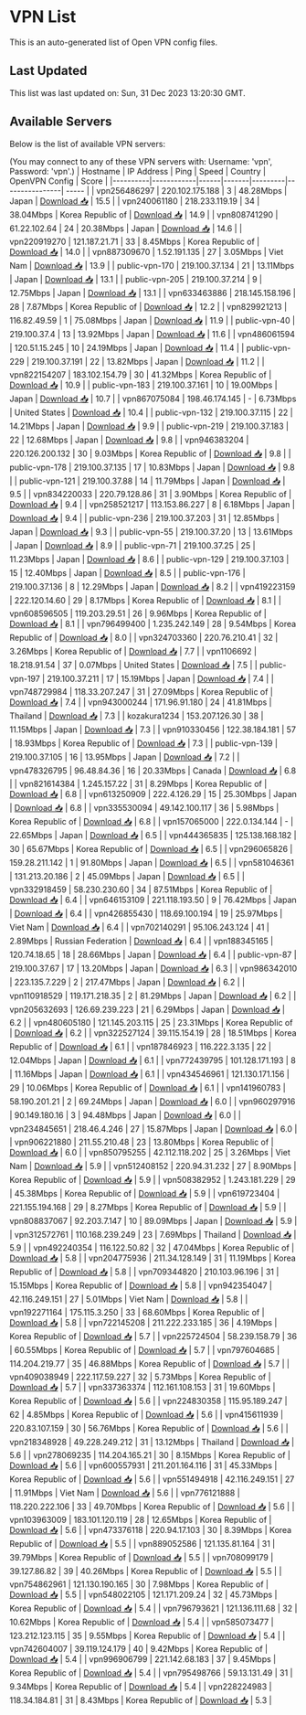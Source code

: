 # VPN List

This is an auto-generated list of Open VPN config files.

## Last Updated

This list was last updated on: Sun, 31 Dec 2023 13:20:30 GMT.

## Available Servers

Below is the list of available VPN servers:

(You may connect to any of these VPN servers with: Username: 'vpn', Password: 'vpn'.)
| Hostname | IP Address | Ping | Speed | Country | OpenVPN Config | Score |
|----------|------------|------|-------|---------|----------------| ----- |
| vpn256486297 | 220.102.175.188 | 3 | 48.28Mbps | Japan | [Download 📥](./configs/server_0_JP.ovpn) | 15.5 |
| vpn240061180 | 218.233.119.19 | 34 | 38.04Mbps | Korea Republic of | [Download 📥](./configs/server_1_KR.ovpn) | 14.9 |
| vpn808741290 | 61.22.102.64 | 24 | 20.38Mbps | Japan | [Download 📥](./configs/server_2_JP.ovpn) | 14.6 |
| vpn220919270 | 121.187.21.71 | 33 | 8.45Mbps | Korea Republic of | [Download 📥](./configs/server_3_KR.ovpn) | 14.0 |
| vpn887309670 | 1.52.191.135 | 27 | 3.05Mbps | Viet Nam | [Download 📥](./configs/server_4_VN.ovpn) | 13.9 |
| public-vpn-170 | 219.100.37.134 | 21 | 13.11Mbps | Japan | [Download 📥](./configs/server_5_JP.ovpn) | 13.1 |
| public-vpn-205 | 219.100.37.214 | 9 | 12.75Mbps | Japan | [Download 📥](./configs/server_6_JP.ovpn) | 13.1 |
| vpn633463886 | 218.145.158.196 | 28 | 7.87Mbps | Korea Republic of | [Download 📥](./configs/server_7_KR.ovpn) | 12.2 |
| vpn829921213 | 116.82.49.59 | 1 | 75.08Mbps | Japan | [Download 📥](./configs/server_8_JP.ovpn) | 11.9 |
| public-vpn-40 | 219.100.37.4 | 13 | 13.92Mbps | Japan | [Download 📥](./configs/server_9_JP.ovpn) | 11.6 |
| vpn486061594 | 120.51.15.245 | 10 | 24.19Mbps | Japan | [Download 📥](./configs/server_10_JP.ovpn) | 11.4 |
| public-vpn-229 | 219.100.37.191 | 22 | 13.82Mbps | Japan | [Download 📥](./configs/server_11_JP.ovpn) | 11.2 |
| vpn822154207 | 183.102.154.79 | 30 | 41.32Mbps | Korea Republic of | [Download 📥](./configs/server_12_KR.ovpn) | 10.9 |
| public-vpn-183 | 219.100.37.161 | 10 | 19.00Mbps | Japan | [Download 📥](./configs/server_13_JP.ovpn) | 10.7 |
| vpn867075084 | 198.46.174.145 | - | 6.73Mbps | United States | [Download 📥](./configs/server_14_US.ovpn) | 10.4 |
| public-vpn-132 | 219.100.37.115 | 22 | 14.21Mbps | Japan | [Download 📥](./configs/server_15_JP.ovpn) | 9.9 |
| public-vpn-219 | 219.100.37.183 | 22 | 12.68Mbps | Japan | [Download 📥](./configs/server_16_JP.ovpn) | 9.8 |
| vpn946383204 | 220.126.200.132 | 30 | 9.03Mbps | Korea Republic of | [Download 📥](./configs/server_17_KR.ovpn) | 9.8 |
| public-vpn-178 | 219.100.37.135 | 17 | 10.83Mbps | Japan | [Download 📥](./configs/server_18_JP.ovpn) | 9.8 |
| public-vpn-121 | 219.100.37.88 | 14 | 11.79Mbps | Japan | [Download 📥](./configs/server_19_JP.ovpn) | 9.5 |
| vpn834220033 | 220.79.128.86 | 31 | 3.90Mbps | Korea Republic of | [Download 📥](./configs/server_20_KR.ovpn) | 9.4 |
| vpn258521217 | 113.153.86.227 | 8 | 6.18Mbps | Japan | [Download 📥](./configs/server_21_JP.ovpn) | 9.4 |
| public-vpn-236 | 219.100.37.203 | 31 | 12.85Mbps | Japan | [Download 📥](./configs/server_22_JP.ovpn) | 9.3 |
| public-vpn-55 | 219.100.37.20 | 13 | 13.61Mbps | Japan | [Download 📥](./configs/server_23_JP.ovpn) | 8.9 |
| public-vpn-71 | 219.100.37.25 | 25 | 11.23Mbps | Japan | [Download 📥](./configs/server_24_JP.ovpn) | 8.6 |
| public-vpn-129 | 219.100.37.103 | 15 | 12.40Mbps | Japan | [Download 📥](./configs/server_25_JP.ovpn) | 8.5 |
| public-vpn-176 | 219.100.37.136 | 8 | 12.29Mbps | Japan | [Download 📥](./configs/server_26_JP.ovpn) | 8.2 |
| vpn419223159 | 222.120.14.60 | 29 | 8.17Mbps | Korea Republic of | [Download 📥](./configs/server_27_KR.ovpn) | 8.1 |
| vpn608596505 | 119.203.29.51 | 26 | 9.96Mbps | Korea Republic of | [Download 📥](./configs/server_28_KR.ovpn) | 8.1 |
| vpn796499400 | 1.235.242.149 | 28 | 9.54Mbps | Korea Republic of | [Download 📥](./configs/server_29_KR.ovpn) | 8.0 |
| vpn324703360 | 220.76.210.41 | 32 | 3.26Mbps | Korea Republic of | [Download 📥](./configs/server_30_KR.ovpn) | 7.7 |
| vpn1106692 | 18.218.91.54 | 37 | 0.07Mbps | United States | [Download 📥](./configs/server_31_US.ovpn) | 7.5 |
| public-vpn-197 | 219.100.37.211 | 17 | 15.19Mbps | Japan | [Download 📥](./configs/server_32_JP.ovpn) | 7.4 |
| vpn748729984 | 118.33.207.247 | 31 | 27.09Mbps | Korea Republic of | [Download 📥](./configs/server_33_KR.ovpn) | 7.4 |
| vpn943000244 | 171.96.91.180 | 24 | 41.81Mbps | Thailand | [Download 📥](./configs/server_34_TH.ovpn) | 7.3 |
| kozakura1234 | 153.207.126.30 | 38 | 11.15Mbps | Japan | [Download 📥](./configs/server_35_JP.ovpn) | 7.3 |
| vpn910330456 | 122.38.184.181 | 57 | 18.93Mbps | Korea Republic of | [Download 📥](./configs/server_36_KR.ovpn) | 7.3 |
| public-vpn-139 | 219.100.37.105 | 16 | 13.95Mbps | Japan | [Download 📥](./configs/server_37_JP.ovpn) | 7.2 |
| vpn478326795 | 96.48.84.36 | 16 | 20.33Mbps | Canada | [Download 📥](./configs/server_38_CA.ovpn) | 6.8 |
| vpn821614384 | 1.245.157.22 | 31 | 8.29Mbps | Korea Republic of | [Download 📥](./configs/server_39_KR.ovpn) | 6.8 |
| vpn613250909 | 222.4.126.29 | 15 | 25.30Mbps | Japan | [Download 📥](./configs/server_40_JP.ovpn) | 6.8 |
| vpn335530094 | 49.142.100.117 | 36 | 5.98Mbps | Korea Republic of | [Download 📥](./configs/server_41_KR.ovpn) | 6.8 |
| vpn157065000 | 222.0.134.144 | - | 22.65Mbps | Japan | [Download 📥](./configs/server_42_JP.ovpn) | 6.5 |
| vpn444365835 | 125.138.168.182 | 30 | 65.67Mbps | Korea Republic of | [Download 📥](./configs/server_43_KR.ovpn) | 6.5 |
| vpn296065826 | 159.28.211.142 | 1 | 91.80Mbps | Japan | [Download 📥](./configs/server_44_JP.ovpn) | 6.5 |
| vpn581046361 | 131.213.20.186 | 2 | 45.09Mbps | Japan | [Download 📥](./configs/server_45_JP.ovpn) | 6.5 |
| vpn332918459 | 58.230.230.60 | 34 | 87.51Mbps | Korea Republic of | [Download 📥](./configs/server_46_KR.ovpn) | 6.4 |
| vpn646153109 | 221.118.193.50 | 9 | 76.42Mbps | Japan | [Download 📥](./configs/server_47_JP.ovpn) | 6.4 |
| vpn426855430 | 118.69.100.194 | 19 | 25.97Mbps | Viet Nam | [Download 📥](./configs/server_48_VN.ovpn) | 6.4 |
| vpn702140291 | 95.106.243.124 | 41 | 2.89Mbps | Russian Federation | [Download 📥](./configs/server_49_RU.ovpn) | 6.4 |
| vpn188345165 | 120.74.18.65 | 18 | 28.66Mbps | Japan | [Download 📥](./configs/server_50_JP.ovpn) | 6.4 |
| public-vpn-87 | 219.100.37.67 | 17 | 13.20Mbps | Japan | [Download 📥](./configs/server_51_JP.ovpn) | 6.3 |
| vpn986342010 | 223.135.7.229 | 2 | 217.47Mbps | Japan | [Download 📥](./configs/server_52_JP.ovpn) | 6.2 |
| vpn110918529 | 119.171.218.35 | 2 | 81.29Mbps | Japan | [Download 📥](./configs/server_53_JP.ovpn) | 6.2 |
| vpn205632693 | 126.69.239.223 | 21 | 6.29Mbps | Japan | [Download 📥](./configs/server_54_JP.ovpn) | 6.2 |
| vpn480605180 | 121.145.203.115 | 25 | 23.31Mbps | Korea Republic of | [Download 📥](./configs/server_55_KR.ovpn) | 6.2 |
| vpn322527124 | 39.115.154.19 | 28 | 18.51Mbps | Korea Republic of | [Download 📥](./configs/server_56_KR.ovpn) | 6.1 |
| vpn187846923 | 116.222.3.135 | 22 | 12.04Mbps | Japan | [Download 📥](./configs/server_57_JP.ovpn) | 6.1 |
| vpn772439795 | 101.128.171.193 | 8 | 11.16Mbps | Japan | [Download 📥](./configs/server_58_JP.ovpn) | 6.1 |
| vpn434546961 | 121.130.171.156 | 29 | 10.06Mbps | Korea Republic of | [Download 📥](./configs/server_59_KR.ovpn) | 6.1 |
| vpn141960783 | 58.190.201.21 | 2 | 69.24Mbps | Japan | [Download 📥](./configs/server_60_JP.ovpn) | 6.0 |
| vpn960297916 | 90.149.180.16 | 3 | 94.48Mbps | Japan | [Download 📥](./configs/server_61_JP.ovpn) | 6.0 |
| vpn234845651 | 218.46.4.246 | 27 | 15.87Mbps | Japan | [Download 📥](./configs/server_62_JP.ovpn) | 6.0 |
| vpn906221880 | 211.55.210.48 | 23 | 13.80Mbps | Korea Republic of | [Download 📥](./configs/server_63_KR.ovpn) | 6.0 |
| vpn850795255 | 42.112.118.202 | 25 | 3.26Mbps | Viet Nam | [Download 📥](./configs/server_64_VN.ovpn) | 5.9 |
| vpn512408152 | 220.94.31.232 | 27 | 8.90Mbps | Korea Republic of | [Download 📥](./configs/server_65_KR.ovpn) | 5.9 |
| vpn508382952 | 1.243.181.229 | 29 | 45.38Mbps | Korea Republic of | [Download 📥](./configs/server_66_KR.ovpn) | 5.9 |
| vpn619723404 | 221.155.194.168 | 29 | 8.27Mbps | Korea Republic of | [Download 📥](./configs/server_67_KR.ovpn) | 5.9 |
| vpn808837067 | 92.203.7.147 | 10 | 89.09Mbps | Japan | [Download 📥](./configs/server_68_JP.ovpn) | 5.9 |
| vpn312572761 | 110.168.239.249 | 23 | 7.69Mbps | Thailand | [Download 📥](./configs/server_69_TH.ovpn) | 5.9 |
| vpn492240354 | 116.122.50.82 | 32 | 47.04Mbps | Korea Republic of | [Download 📥](./configs/server_70_KR.ovpn) | 5.8 |
| vpn204775936 | 211.34.128.149 | 31 | 11.19Mbps | Korea Republic of | [Download 📥](./configs/server_71_KR.ovpn) | 5.8 |
| vpn709344820 | 210.103.96.196 | 31 | 15.15Mbps | Korea Republic of | [Download 📥](./configs/server_72_KR.ovpn) | 5.8 |
| vpn942354047 | 42.116.249.151 | 27 | 5.01Mbps | Viet Nam | [Download 📥](./configs/server_73_VN.ovpn) | 5.8 |
| vpn192271164 | 175.115.3.250 | 33 | 68.60Mbps | Korea Republic of | [Download 📥](./configs/server_74_KR.ovpn) | 5.8 |
| vpn722145208 | 211.222.233.185 | 36 | 4.19Mbps | Korea Republic of | [Download 📥](./configs/server_75_KR.ovpn) | 5.7 |
| vpn225724504 | 58.239.158.79 | 36 | 60.55Mbps | Korea Republic of | [Download 📥](./configs/server_76_KR.ovpn) | 5.7 |
| vpn797604685 | 114.204.219.77 | 35 | 46.88Mbps | Korea Republic of | [Download 📥](./configs/server_77_KR.ovpn) | 5.7 |
| vpn409038949 | 222.117.59.227 | 32 | 5.73Mbps | Korea Republic of | [Download 📥](./configs/server_78_KR.ovpn) | 5.7 |
| vpn337363374 | 112.161.108.153 | 31 | 19.60Mbps | Korea Republic of | [Download 📥](./configs/server_79_KR.ovpn) | 5.6 |
| vpn224830358 | 115.95.189.247 | 62 | 4.85Mbps | Korea Republic of | [Download 📥](./configs/server_80_KR.ovpn) | 5.6 |
| vpn415611939 | 220.83.107.159 | 30 | 56.76Mbps | Korea Republic of | [Download 📥](./configs/server_81_KR.ovpn) | 5.6 |
| vpn218348928 | 49.228.249.212 | 31 | 13.12Mbps | Thailand | [Download 📥](./configs/server_82_TH.ovpn) | 5.6 |
| vpn278069235 | 114.204.165.21 | 30 | 8.15Mbps | Korea Republic of | [Download 📥](./configs/server_83_KR.ovpn) | 5.6 |
| vpn600557931 | 211.201.164.116 | 31 | 45.33Mbps | Korea Republic of | [Download 📥](./configs/server_84_KR.ovpn) | 5.6 |
| vpn551494918 | 42.116.249.151 | 27 | 11.91Mbps | Viet Nam | [Download 📥](./configs/server_85_VN.ovpn) | 5.6 |
| vpn776121888 | 118.220.222.106 | 33 | 49.70Mbps | Korea Republic of | [Download 📥](./configs/server_86_KR.ovpn) | 5.6 |
| vpn103963009 | 183.101.120.119 | 28 | 12.65Mbps | Korea Republic of | [Download 📥](./configs/server_87_KR.ovpn) | 5.6 |
| vpn473376118 | 220.94.17.103 | 30 | 8.39Mbps | Korea Republic of | [Download 📥](./configs/server_88_KR.ovpn) | 5.5 |
| vpn889052586 | 121.135.81.164 | 31 | 39.79Mbps | Korea Republic of | [Download 📥](./configs/server_89_KR.ovpn) | 5.5 |
| vpn708099179 | 39.127.86.82 | 39 | 40.26Mbps | Korea Republic of | [Download 📥](./configs/server_90_KR.ovpn) | 5.5 |
| vpn754862961 | 121.130.190.165 | 30 | 7.98Mbps | Korea Republic of | [Download 📥](./configs/server_91_KR.ovpn) | 5.5 |
| vpn548022105 | 121.171.209.24 | 32 | 45.73Mbps | Korea Republic of | [Download 📥](./configs/server_92_KR.ovpn) | 5.4 |
| vpn796793621 | 121.136.111.68 | 32 | 10.62Mbps | Korea Republic of | [Download 📥](./configs/server_93_KR.ovpn) | 5.4 |
| vpn585073477 | 123.212.123.115 | 35 | 9.55Mbps | Korea Republic of | [Download 📥](./configs/server_94_KR.ovpn) | 5.4 |
| vpn742604007 | 39.119.124.179 | 40 | 9.42Mbps | Korea Republic of | [Download 📥](./configs/server_95_KR.ovpn) | 5.4 |
| vpn996906799 | 221.142.68.183 | 37 | 9.45Mbps | Korea Republic of | [Download 📥](./configs/server_96_KR.ovpn) | 5.4 |
| vpn795498766 | 59.13.131.49 | 31 | 9.34Mbps | Korea Republic of | [Download 📥](./configs/server_97_KR.ovpn) | 5.4 |
| vpn228224983 | 118.34.184.81 | 31 | 8.43Mbps | Korea Republic of | [Download 📥](./configs/server_98_KR.ovpn) | 5.3 |
